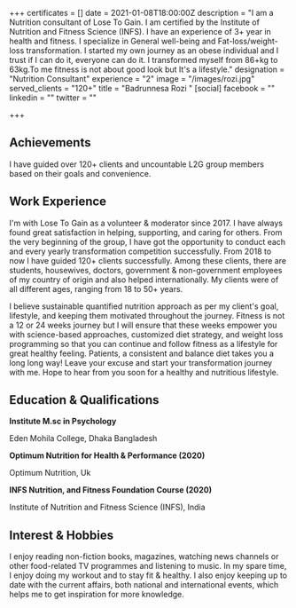 +++
certificates = []
date = 2021-01-08T18:00:00Z
description = "I am a Nutrition consultant of Lose To Gain. I am  certified by the Institute of Nutrition and Fitness  Science (INFS). I have an experience  of 3+ year in health and fitness. I specialize in General well-being and Fat-loss/weight-loss transformation. I started my own journey as an obese individual and I trust if I can do it, everyone can do it. I transformed myself from 86+kg to 63kg.To me fitness  is not about good look but It's  a lifestyle."
designation = "Nutrition Consultant"
experience = "2"
image = "/images/rozi.jpg"
served_clients = "120+"
title = "Badrunnesa Rozi "
[social]
facebook = ""
linkedin = ""
twitter = ""

+++
## **Achievements**

I have guided over 120+ clients and uncountable L2G group members based on their goals and convenience.

## **Work Experience**

I'm with Lose To Gain as a volunteer & moderator since 2017. I have always found great satisfaction in helping, supporting, and caring for others. From the very beginning of the group, I have got the opportunity to conduct each and every yearly transformation competition successfully. From 2018 to now I have guided 120+ clients successfully. Among these clients, there are students, housewives, doctors, government & non-government employees of my country of origin and also helped internationally. My clients were of all different ages, ranging from 18 to 50+ years.

I believe sustainable quantified nutrition approach as per my client's goal, lifestyle, and keeping them motivated throughout the journey. Fitness is not a 12 or 24 weeks journey but I will ensure that these weeks empower you with science-based approaches, customized diet strategy, and weight loss programming so that you can continue and follow fitness as a lifestyle for great healthy feeling. Patients, a consistent and balance diet takes you a long long way! Leave your excuse and start your transformation journey with me. Hope to hear from you soon for a healthy and nutritious lifestyle.

## **Education & Qualifications**

**Institute M.sc in Psychology**  

Eden Mohila College, Dhaka Bangladesh 

**Optimum Nutrition for Health & Performance (2020)**  

Optimum Nutrition, Uk 

**INFS Nutrition, and Fitness Foundation Course (2020)**  

Institute of Nutrition and Fitness Science (INFS), India

## **Interest & Hobbies**

I enjoy reading non-fiction books, magazines, watching news channels or other food-related TV programmes and listening to music. In my spare time, I enjoy doing my workout and to stay fit & healthy. I also enjoy keeping up to date with the current affairs, both national and international events, which helps me to get inspiration for more knowledge.